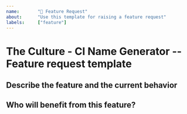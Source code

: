 ```yaml
---
name:       "🚀 Feature Request"
about:      "Use this template for raising a feature request"
labels:     ["feature"]
---
```


# The Culture - CI Name Generator   --  Feature request template

## Describe the feature and the current behavior

## Who will benefit from this feature?
